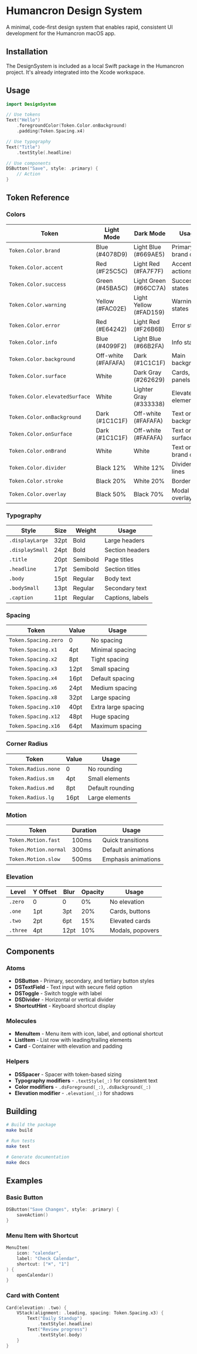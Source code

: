 # Humancron Design System

A minimal, code-first design system that enables rapid, consistent UI development for the Humancron macOS app.

## Installation

The DesignSystem is included as a local Swift package in the Humancron project. It's already integrated into the Xcode workspace.

## Usage

```swift
import DesignSystem

// Use tokens
Text("Hello")
    .foregroundColor(Token.Color.onBackground)
    .padding(Token.Spacing.x4)

// Use typography
Text("Title")
    .textStyle(.headline)

// Use components
DSButton("Save", style: .primary) {
    // Action
}
```

## Token Reference

### Colors

| Token | Light Mode | Dark Mode | Usage |
|-------|------------|-----------|--------|
| `Token.Color.brand` | Blue (#4078D9) | Light Blue (#669AE5) | Primary brand color |
| `Token.Color.accent` | Red (#F25C5C) | Light Red (#FA7F7F) | Accent actions |
| `Token.Color.success` | Green (#45BA5C) | Light Green (#66CC7A) | Success states |
| `Token.Color.warning` | Yellow (#FAC02E) | Light Yellow (#FAD159) | Warning states |
| `Token.Color.error` | Red (#E64242) | Light Red (#F26B6B) | Error states |
| `Token.Color.info` | Blue (#4099F2) | Light Blue (#66B2FA) | Info states |
| `Token.Color.background` | Off-white (#FAFAFA) | Dark (#1C1C1F) | Main background |
| `Token.Color.surface` | White | Dark Gray (#262629) | Cards, panels |
| `Token.Color.elevatedSurface` | White | Lighter Gray (#333338) | Elevated elements |
| `Token.Color.onBackground` | Dark (#1C1C1F) | Off-white (#FAFAFA) | Text on background |
| `Token.Color.onSurface` | Dark (#1C1C1F) | Off-white (#FAFAFA) | Text on surface |
| `Token.Color.onBrand` | White | White | Text on brand color |
| `Token.Color.divider` | Black 12% | White 12% | Divider lines |
| `Token.Color.stroke` | Black 20% | White 20% | Borders |
| `Token.Color.overlay` | Black 50% | Black 70% | Modal overlays |

### Typography

| Style | Size | Weight | Usage |
|-------|------|--------|--------|
| `.displayLarge` | 32pt | Bold | Large headers |
| `.displaySmall` | 24pt | Bold | Section headers |
| `.title` | 20pt | Semibold | Page titles |
| `.headline` | 17pt | Semibold | Section titles |
| `.body` | 15pt | Regular | Body text |
| `.bodySmall` | 13pt | Regular | Secondary text |
| `.caption` | 11pt | Regular | Captions, labels |

### Spacing

| Token | Value | Usage |
|-------|-------|--------|
| `Token.Spacing.zero` | 0 | No spacing |
| `Token.Spacing.x1` | 4pt | Minimal spacing |
| `Token.Spacing.x2` | 8pt | Tight spacing |
| `Token.Spacing.x3` | 12pt | Small spacing |
| `Token.Spacing.x4` | 16pt | Default spacing |
| `Token.Spacing.x6` | 24pt | Medium spacing |
| `Token.Spacing.x8` | 32pt | Large spacing |
| `Token.Spacing.x10` | 40pt | Extra large spacing |
| `Token.Spacing.x12` | 48pt | Huge spacing |
| `Token.Spacing.x16` | 64pt | Maximum spacing |

### Corner Radius

| Token | Value | Usage |
|-------|-------|--------|
| `Token.Radius.none` | 0 | No rounding |
| `Token.Radius.sm` | 4pt | Small elements |
| `Token.Radius.md` | 8pt | Default rounding |
| `Token.Radius.lg` | 16pt | Large elements |

### Motion

| Token | Duration | Usage |
|-------|----------|--------|
| `Token.Motion.fast` | 100ms | Quick transitions |
| `Token.Motion.normal` | 300ms | Default animations |
| `Token.Motion.slow` | 500ms | Emphasis animations |

### Elevation

| Level | Y Offset | Blur | Opacity | Usage |
|-------|----------|------|---------|--------|
| `.zero` | 0 | 0 | 0% | No elevation |
| `.one` | 1pt | 3pt | 20% | Cards, buttons |
| `.two` | 2pt | 6pt | 15% | Elevated cards |
| `.three` | 4pt | 12pt | 10% | Modals, popovers |

## Components

### Atoms

- **DSButton** - Primary, secondary, and tertiary button styles
- **DSTextField** - Text input with secure field option
- **DSToggle** - Switch toggle with label
- **DSDivider** - Horizontal or vertical divider
- **ShortcutHint** - Keyboard shortcut display

### Molecules

- **MenuItem** - Menu item with icon, label, and optional shortcut
- **ListItem** - List row with leading/trailing elements
- **Card** - Container with elevation and padding

### Helpers

- **DSSpacer** - Spacer with token-based sizing
- **Typography modifiers** - `.textStyle(_:)` for consistent text
- **Color modifiers** - `.dsForeground(_:)`, `.dsBackground(_:)`
- **Elevation modifier** - `.elevation(_:)` for shadows

## Building

```bash
# Build the package
make build

# Run tests
make test

# Generate documentation
make docs
```

## Examples

### Basic Button
```swift
DSButton("Save Changes", style: .primary) {
    saveAction()
}
```

### Menu Item with Shortcut
```swift
MenuItem(
    icon: "calendar",
    label: "Check Calendar",
    shortcut: ["⌘", "1"]
) {
    openCalendar()
}
```

### Card with Content
```swift
Card(elevation: .two) {
    VStack(alignment: .leading, spacing: Token.Spacing.x3) {
        Text("Daily Standup")
            .textStyle(.headline)
        Text("Review progress")
            .textStyle(.body)
    }
}
```